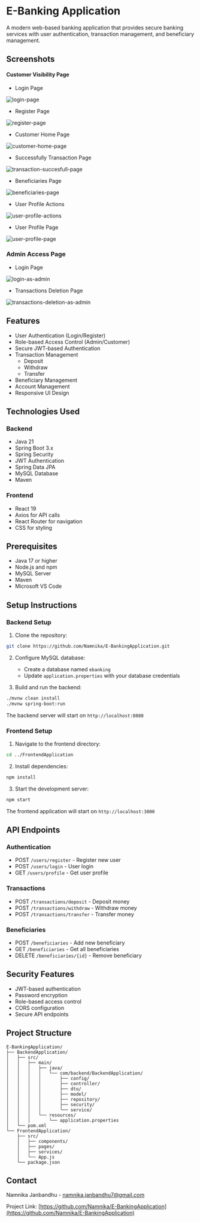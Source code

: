 # E-Banking Application

A modern web-based banking application that provides secure banking services with user authentication, transaction management, and beneficiary management.

## Screenshots

#### Customer Visibility Page

- Login Page

![login-page](output/login-page.png)

- Register Page

![register-page](output/register-page.png)

- Customer Home Page

![customer-home-page](output/customer-home-page.png)

- Successfully Transaction Page

![transaction-succesfull-page](output/transaction-succesfull-page.png)


- Beneficiaries Page

![beneficiaries-page](output/beneficiaries-page.png)


- User Profile Actions

![user-profile-actions](output/user-profile-actions.png)


- User Profile Page

![user-profile-page](output/user-profile-page.png)


### Admin Access Page

- Login Page

![login-as-admin](output/login-as-admin.png)

- Transactions Deletion Page

![transactions-deletion-as-admin](output/transactions-deletion-as-admin.png)


## Features

- User Authentication (Login/Register)
- Role-based Access Control (Admin/Customer)
- Secure JWT-based Authentication
- Transaction Management
  - Deposit
  - Withdraw
  - Transfer
- Beneficiary Management
- Account Management
- Responsive UI Design

## Technologies Used

### Backend
- Java 21
- Spring Boot 3.x
- Spring Security
- JWT Authentication
- Spring Data JPA
- MySQL Database
- Maven

### Frontend
- React 19
- Axios for API calls
- React Router for navigation
- CSS for styling

## Prerequisites

- Java 17 or higher
- Node.js and npm
- MySQL Server
- Maven
- Microsoft VS Code

## Setup Instructions

### Backend Setup

1. Clone the repository:
```bash
git clone https://github.com/Namnika/E-BankingApplication.git
```

2. Configure MySQL database:
   - Create a database named `ebanking`
   - Update `application.properties` with your database credentials

3. Build and run the backend:
```bash
./mvnw clean install
./mvnw spring-boot:run
```

The backend server will start on `http://localhost:8080`

### Frontend Setup

1. Navigate to the frontend directory:
```bash
cd ../FrontendApplication
```

2. Install dependencies:
```bash
npm install
```

3. Start the development server:
```bash
npm start
```

The frontend application will start on `http://localhost:3000`

## API Endpoints

### Authentication
- POST `/users/register` - Register new user
- POST `/users/login` - User login
- GET `/users/profile` - Get user profile

### Transactions
- POST `/transactions/deposit` - Deposit money
- POST `/transactions/withdraw` - Withdraw money
- POST `/transactions/transfer` - Transfer money

### Beneficiaries
- POST `/beneficiaries` - Add new beneficiary
- GET `/beneficiaries` - Get all beneficiaries
- DELETE `/beneficiaries/{id}` - Remove beneficiary

## Security Features

- JWT-based authentication
- Password encryption
- Role-based access control
- CORS configuration
- Secure API endpoints

## Project Structure

```
E-BankingApplication/
├── BackendApplication/
│   ├── src/
│   │   ├── main/
│   │   │   ├── java/
│   │   │   │   └── com/backend/BackendApplication/
│   │   │   │       ├── config/
│   │   │   │       ├── controller/
│   │   │   │       ├── dto/
│   │   │   │       ├── model/
│   │   │   │       ├── repository/
│   │   │   │       ├── security/
│   │   │   │       └── service/
│   │   │   └── resources/
│   │   │       └── application.properties
│   └── pom.xml
└── FrontendApplication/
    ├── src/
    │   ├── components/
    │   ├── pages/
    │   ├── services/
    │   └── App.js
    └── package.json
```


## Contact

Namnika Janbandhu - namnika.janbandhu7@gmail.com

Project Link: [https://github.com/Namnika/E-BankingApplication](https://github.com/Namnika/E-BankingApplication) 